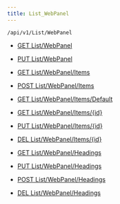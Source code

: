 ```yaml
---
title: List_WebPanel
---
```


```http
/api/v1/List/WebPanel
```




* [GET List/WebPanel](v1WebPanelEntityList_GetListDefinition.md)

* [PUT List/WebPanel](v1WebPanelEntityList_SetListDefinition.md)

* [GET List/WebPanel/Items](v1WebPanelEntityList_GetAllWebPanelEntity.md)

* [POST List/WebPanel/Items](v1WebPanelEntityList_PostWebPanelEntity.md)

* [GET List/WebPanel/Items/Default](v1WebPanelEntityList_CreateDefaultWebPanelEntity.md)

* [GET List/WebPanel/Items/{id}](v1WebPanelEntityList_GetWebPanelEntity.md)

* [PUT List/WebPanel/Items/{id}](v1WebPanelEntityList_PutWebPanelEntity.md)

* [DEL List/WebPanel/Items/{id}](v1WebPanelEntityList_DeleteWebPanelEntity.md)

* [GET List/WebPanel/Headings](v1WebPanelEntityList_GetWebPanelEntityHeadings.md)

* [PUT List/WebPanel/Headings](v1WebPanelEntityList_PutWebPanelEntityHeadings.md)

* [POST List/WebPanel/Headings](v1WebPanelEntityList_PostWebPanelEntityHeading.md)

* [DEL List/WebPanel/Headings](v1WebPanelEntityList_DeleteWebPanelEntityHeadings.md)